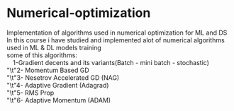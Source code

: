 # Numerical-optimization
Implementation of algorithms used in numerical optimization for ML and DS <br/>
In this course i have studied and implemented alot of numerical algorithms used in ML & DL models training<br/>
some of this algorithms: <br/>
 &emsp;1-Gradient decents and its variants(Batch - mini batch - stochastic) <br/>
  	"\t"2- Momentum Based GD<br/>
  	"\t"3- Nesetrov Accelerated GD (NAG)  <br/>
 	"\t"4- Adaptive Gradient (Adagrad)<br/>
 	"\t"5- RMS Prop<br/>
 	"\t"6- Adaptive Momentum (ADAM)<br/>
